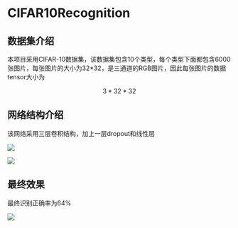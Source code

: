 # CIFAR10Recognition

## 数据集介绍

本项目采用CIFAR-10数据集，该数据集包含10个类型，每个类型下面都包含6000张图片，每张图片的大小为32*32，是三通道的RGB图片，因此每张图片的数据tensor大小为

$$
3*32*32
$$

## 网络结构介绍

该网络采用三层卷积结构，加上一层dropout和线性层



![](https://s3.bmp.ovh/imgs/2022/11/01/22dd627c27780afd.png)

![](https://s3.bmp.ovh/imgs/2022/11/01/447352f3d9a271ba.png)

## 最终效果

最终识别正确率为64%

![](https://s3.bmp.ovh/imgs/2022/11/01/81eea0527c0eb6af.png)